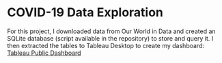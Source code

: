 # COVID-19 Data Exploration

For this project, I downloaded data from Our World in Data and created an SQLite database (script available in the repository) to store and query it. I then extracted the tables to Tableau Desktop to create my dashboard: [Tableau Public Dashboard](https://public.tableau.com/shared/QXJC2BD9M?:display_count=n&:origin=viz_share_link)



